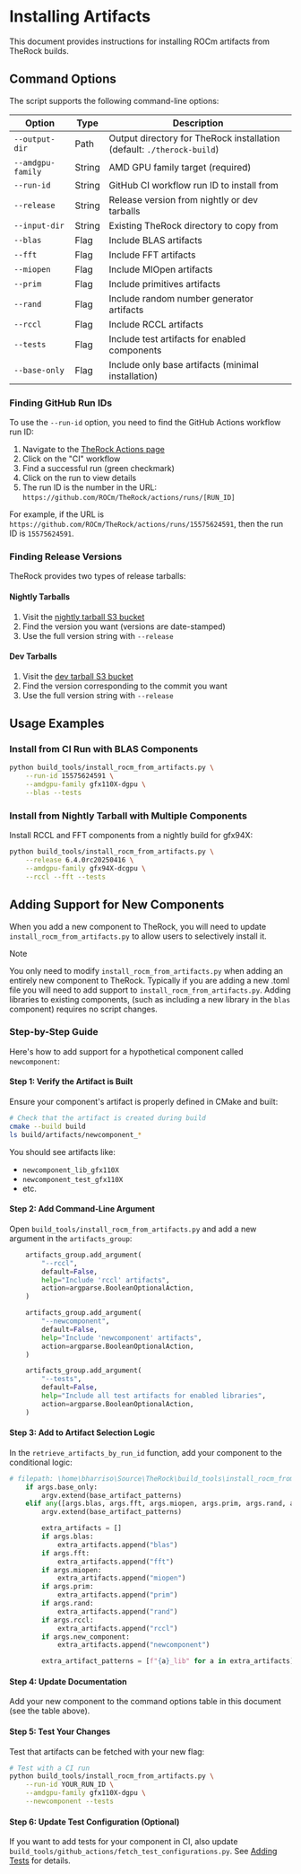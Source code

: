 # Installing Artifacts

This document provides instructions for installing ROCm artifacts from TheRock builds.

## Command Options

The script supports the following command-line options:

| Option | Type | Description |
|--------|------|-------------|
| `--output-dir` | Path | Output directory for TheRock installation (default: `./therock-build`) |
| `--amdgpu-family` | String | AMD GPU family target (required) |
| `--run-id` | String | GitHub CI workflow run ID to install from |
| `--release` | String | Release version from nightly or dev tarballs |
| `--input-dir` | String | Existing TheRock directory to copy from |
| `--blas` | Flag | Include BLAS artifacts |
| `--fft` | Flag | Include FFT artifacts |
| `--miopen` | Flag | Include MIOpen artifacts |
| `--prim` | Flag | Include primitives artifacts |
| `--rand` | Flag | Include random number generator artifacts |
| `--rccl` | Flag | Include RCCL artifacts |
| `--tests` | Flag | Include test artifacts for enabled components |
| `--base-only` | Flag | Include only base artifacts (minimal installation) |

### Finding GitHub Run IDs

To use the `--run-id` option, you need to find the GitHub Actions workflow run ID:

1. Navigate to the [TheRock Actions page](https://github.com/ROCm/TheRock/actions)
2. Click on the "CI" workflow
3. Find a successful run (green checkmark)
4. Click on the run to view details
5. The run ID is the number in the URL: `https://github.com/ROCm/TheRock/actions/runs/[RUN_ID]`

For example, if the URL is `https://github.com/ROCm/TheRock/actions/runs/15575624591`, then the run ID is `15575624591`.

### Finding Release Versions

TheRock provides two types of release tarballs:

#### Nightly Tarballs

1. Visit the [nightly tarball S3 bucket](https://therock-nightly-tarball.s3.amazonaws.com/)
2. Find the version you want (versions are date-stamped)
3. Use the full version string with `--release`

#### Dev Tarballs

1. Visit the [dev tarball S3 bucket](https://therock-dev-tarball.s3.amazonaws.com/)
2. Find the version corresponding to the commit you want
3. Use the full version string with `--release`

## Usage Examples

### Install from CI Run with BLAS Components

````bash
python build_tools/install_rocm_from_artifacts.py \
    --run-id 15575624591 \
    --amdgpu-family gfx110X-dgpu \
    --blas --tests
````

### Install from Nightly Tarball with Multiple Components

Install RCCL and FFT components from a nightly build for gfx94X:

````bash
python build_tools/install_rocm_from_artifacts.py \
    --release 6.4.0rc20250416 \
    --amdgpu-family gfx94X-dcgpu \
    --rccl --fft --tests
````

## Adding Support for New Components

When you add a new component to TheRock, you will need to update `install_rocm_from_artifacts.py` to allow users to selectively install it.

> [!NOTE]
> You only need to modify `install_rocm_from_artifacts.py` when adding an entirely new component to TheRock.
> Typically if you are adding a new .toml file you will need to add support to `install_rocm_from_artifacts.py`.
> Adding libraries to existing components, (such as including a new library in the `blas` component) requires no script changes.

### Step-by-Step Guide

Here's how to add support for a hypothetical component called `newcomponent`:

#### Step 1: Verify the Artifact is Built

Ensure your component's artifact is properly defined in CMake and built:

````bash
# Check that the artifact is created during build
cmake --build build
ls build/artifacts/newcomponent_*
````

You should see artifacts like:
- `newcomponent_lib_gfx110X`
- `newcomponent_test_gfx110X`
- etc.

#### Step 2: Add Command-Line Argument

Open `build_tools/install_rocm_from_artifacts.py` and add a new argument in the `artifacts_group`:

````python
    artifacts_group.add_argument(
        "--rccl",
        default=False,
        help="Include 'rccl' artifacts",
        action=argparse.BooleanOptionalAction,
    )

    artifacts_group.add_argument(
        "--newcomponent",
        default=False,
        help="Include 'newcomponent' artifacts",
        action=argparse.BooleanOptionalAction,
    )

    artifacts_group.add_argument(
        "--tests",
        default=False,
        help="Include all test artifacts for enabled libraries",
        action=argparse.BooleanOptionalAction,
    )
````

#### Step 3: Add to Artifact Selection Logic

In the `retrieve_artifacts_by_run_id` function, add your component to the conditional logic:

````python
# filepath: \home\bharriso\Source\TheRock\build_tools\install_rocm_from_artifacts.py
    if args.base_only:
        argv.extend(base_artifact_patterns)
    elif any([args.blas, args.fft, args.miopen, args.prim, args.rand, args.rccl, args.new_component]):
        argv.extend(base_artifact_patterns)

        extra_artifacts = []
        if args.blas:
            extra_artifacts.append("blas")
        if args.fft:
            extra_artifacts.append("fft")
        if args.miopen:
            extra_artifacts.append("miopen")
        if args.prim:
            extra_artifacts.append("prim")
        if args.rand:
            extra_artifacts.append("rand")
        if args.rccl:
            extra_artifacts.append("rccl")
        if args.new_component:
            extra_artifacts.append("newcomponent")

        extra_artifact_patterns = [f"{a}_lib" for a in extra_artifacts]
````

#### Step 4: Update Documentation

Add your new component to the command options table in this document (see the table above).

#### Step 5: Test Your Changes

Test that artifacts can be fetched with your new flag:

````bash
# Test with a CI run
python build_tools/install_rocm_from_artifacts.py \
    --run-id YOUR_RUN_ID \
    --amdgpu-family gfx110X-dgpu \
    --newcomponent --tests
````

#### Step 6: Update Test Configuration (Optional)

If you want to add tests for your component in CI, also update `build_tools/github_actions/fetch_test_configurations.py`. See [Adding Tests](./adding_tests.md) for details.
